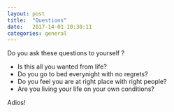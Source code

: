 ```yaml
---
layout: post
title:  "Questions"
date:   2017-14-01 10:30:11
categories: general
---
```


Do you ask these questions to yourself ?

* Is this all you wanted from life?
* Do you go to bed everynight with no regrets?
* Do you feel you are at right place with right people?
* Are you living your life on your own conditions?


Adios!


